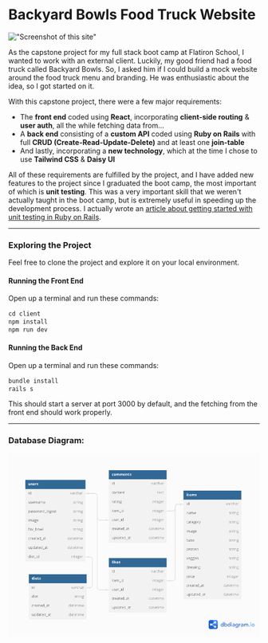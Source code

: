 # Backyard Bowls Food Truck Website

!["Screenshot of this site"](public/gif/mds-software-COMP.gif)

As the capstone project for my full stack boot camp at Flatiron School, I wanted to work with an external client. Luckily, my good friend had a food truck called Backyard Bowls. So, I asked him if I could build a mock website around the food truck menu and branding. He was enthusiastic about the idea, so I got started on it.

With this capstone project, there were a few major requirements:
- The **front end** coded using **React**, incorporating **client-side routing** & **user auth**, all the while fetching data from…
- A **back end** consisting of a **custom API** coded using **Ruby on Rails** with full **CRUD (Create-Read-Update-Delete)** and at least one **join-table**
- And lastly, incorporating a **new technology**, which at the time I chose to use **Tailwind CSS** & **Daisy UI**

All of these requirements are fulfilled by the project, and I have added new features to the project since I graduated the boot camp, the most important of which is **unit testing**. This was a very important skill that we weren't actually taught in the boot camp, but is extremely useful in speeding up the development process. I actually wrote an [article about getting started with unit testing in Ruby on Rails](https://dev.to/mikedavissoftware/intro-to-unit-testing-in-ruby-on-rails-lfo-temp-slug-5156114?preview=47ed1db17e48b7b1dda75193cb03477c9df3b85f0abb73789118ac6438fee1f34ae2c8c561d4344f05946bbd82d807c98f50fc4f8ae0e6c9e490f745).

---

### Exploring the Project

Feel free to clone the project and explore it on your local environment.

#### Running the Front End

Open up a terminal and run these commands:

```
cd client
npm install
npm run dev
```

#### Running the Back End

Open up a terminal and run these commands:

```
bundle install
rails s
```

This should start a server at port 3000 by default, and the fetching from the front end should work properly.

---

### Database Diagram:
<img
  src="public/byb-database-diagram.png"
/>